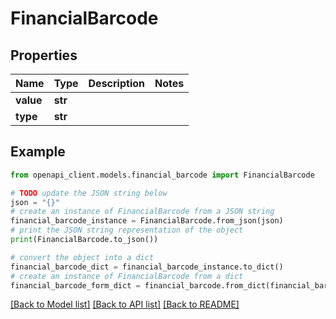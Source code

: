 # FinancialBarcode


## Properties

Name | Type | Description | Notes
------------ | ------------- | ------------- | -------------
**value** | **str** |  | 
**type** | **str** |  | 

## Example

```python
from openapi_client.models.financial_barcode import FinancialBarcode

# TODO update the JSON string below
json = "{}"
# create an instance of FinancialBarcode from a JSON string
financial_barcode_instance = FinancialBarcode.from_json(json)
# print the JSON string representation of the object
print(FinancialBarcode.to_json())

# convert the object into a dict
financial_barcode_dict = financial_barcode_instance.to_dict()
# create an instance of FinancialBarcode from a dict
financial_barcode_form_dict = financial_barcode.from_dict(financial_barcode_dict)
```
[[Back to Model list]](../README.md#documentation-for-models) [[Back to API list]](../README.md#documentation-for-api-endpoints) [[Back to README]](../README.md)


